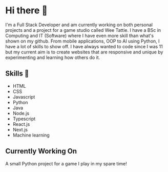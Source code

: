 # Hi there 👋

I'm a Full Stack Developer and am currently working on both personal projects and a project for a game studio called Wee Tattie. I have a BSc in Computing and IT (Software) where I have even more skill than what's shown on my github.
From mobile applications, OOP to AI using Python, I have a lot of skills to show off. I have always wanted to code since I was 11 but my current aim is to create websites that are responsive and unique by experimenting and learning how others do it.

## Skills 📌
- HTML
- CSS
- Javascript
- Python
- Java
- Node.js
- Typescript
- React.js
- Next.js
- Machine learning

## Currently Working On

A small Python project for a game I play in my spare time!


<!--
**Norstar134/Norstar134** is a ✨ _special_ ✨ repository because its `README.md` (this file) appears on your GitHub profile.

Here are some ideas to get you started:

- 🔭 I’m currently working on ...
- 🌱 I’m currently learning ...
- 👯 I’m looking to collaborate on ...
- 🤔 I’m looking for help with ...
- 💬 Ask me about ...
- 📫 How to reach me: ...
- 😄 Pronouns: ...
- ⚡ Fun fact: ...
-->
